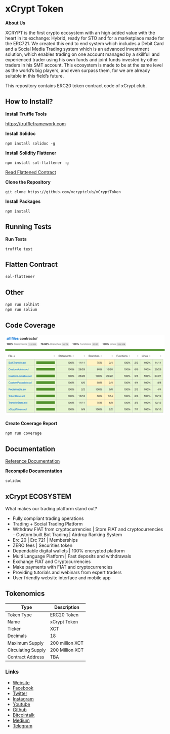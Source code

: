 # xCrypt Token

**About Us**

XCRYPT is the first crypto ecosystem with an high added value with the heart in its exchange: Hybrid, ready for STO and for a marketplace made for the ERC721. We created this end to end system which includes a Debit Card and a Social Media Trading system which is an advanced investment solution, which enables trading on one account managed by a skillfull and experienced trader using his own funds and joint funds invested by other traders in his SMT account. This ecosystem is made to be at the same level as the world’s big players, and even surpass them, for we are already suitable in this field’s future.

This repository contains ERC20 token contract code of xCrypt.club.

## How to Install?

**Install Truffle Tools**

https://truffleframework.com

**Install Solidoc**

```node
npm install solidoc -g
```

**Install Solidity Flattener**

```node
npm install sol-flattener -g
```

[Read Flattened Contract](.flattened/xCryptToken.sol)

**Clone the Repository**

```git
git clone https://github.com/xcryptclub/xCryptToken
```

**Install Packages**

```node
npm install
```

## Running Tests

**Run Tests**

```shell
truffle test
```

## Flatten Contract

```shell
sol-flattener
```

## Other

```shell
npm run solhint
npm run solium
```

## Code Coverage

![xCrypt Token Code Coverage](images/coverage.png)

**Create Coverage Report**

```shell
npm run coverage
```

## Documentation

[Reference Documentation](docs/xCryptToken.md)

**Recompile Documentation**

```shell
solidoc
```

## xCrypt ECOSYSTEM

What makes our trading platform stand out?

- Fully compliant trading operations
- Trading + Social Trading Platform
- Withdraw FIAT from cryptocurrencies | Store FIAT and cryptocurrencies - Custom built Bot Trading | Airdrop Ranking System
- Erc 20 | Erc 721 | Memberships
- ZERO fees | Securities token
- Dependable digital wallets | 100% encrypted platform
- Multi Language Platform | Fast deposits and withdrawals
- Exchange FIAT and Cryptocurrencies
- Make payments with FIAT and cryptocurrencies
- Providing tutorials and webinars from expert traders
- User friendly website interface and mobile app

## Tokenomics

| Type               | Description     |
| ------------------ | --------------- |
| Token Type         | ERC20 Token     |
| Name               | xCrypt Token    |
| Ticker             | XCT             |
| Decimals           | 18              |
| Maximum Supply     | 200 million XCT |
| Circulating Supply | 200 Million XCT |
| Contract Address   | TBA             |

### Links

- [Website](https://www.xcrypt.club)
- [Facebook](https://www.facebook.com/xcryptclub/)
- [Twitter](https://twitter.com/xcryptclub)
- [Instagram](https://www.instagram.com/xcryptclub/)
- [Youtube](https://www.youtube.com/channel/UCSTVlIYw7fj9PrVu9FYKKVQ)
- [Github](https://github.com/xcryptclub)
- [Bitcointalk](https://bitcointalk.org/index.php?topic=4993175.0)
- [Medium](https://medium.com/@xcryptclub)
- [Telegram](https://t.me/xcryptclub)

